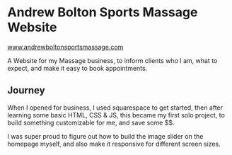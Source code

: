 # Andrew Bolton Sports Massage Website

www.andrewboltonsportsmassage.com

A Website for my Massage business, to inform clients who I am, what to expect, and make it easy to book appointments.

## Journey
When I opened for business, I used squarespace to get started, then after learning some basic HTML, CSS & JS, this became my first solo project, to build something customizable for me, and save some $$.

I was super proud to figure out how to build the image slider on the homepage myself, and also make it responsive for different screen sizes.

